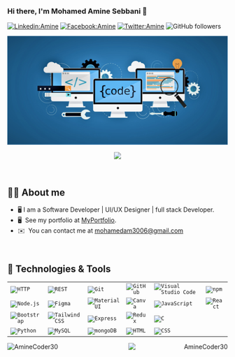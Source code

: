 ### Hi there, I'm Mohamed Amine Sebbani  👋 

[![Linkedin:Amine](https://img.shields.io/badge/-Amine-blue?style=flat-square&logo=Linkedin&logoColor=white&link=https://www.linkedin.com/in/amine-mohamed-5a914a23a/)](https://www.linkedin.com/in/amine-mohamed-5a914a23a/)
[![Facebook:Amine](https://img.shields.io/badge/-Amine-blue?style=flat-square&logo=Facebook&logoColor=white&link=https://www.facebook.com/profile.php?id=100022436844351)](https://www.facebook.com/profile.php?id=100022436844351)
[![Twitter:Amine](https://img.shields.io/badge/-Amine-blue?style=flat-square&logo=instagram&logoColor=white&link=https://instagram.com/aminemoham95?igshid=OGQ5ZDc2ODk2ZA==)](https://instagram.com/aminemoham95?igshid=OGQ5ZDc2ODk2ZA==)
![GitHub followers](https://img.shields.io/github/followers/AmineCoder30?label=Follow&style=social) 

![AmineCoder30coverturegithub](https://github.com/AmineCoder30/AmineCoder30/blob/main/cover.jpg)
<p align="center">
  <a href="https://github.com/DenverCoder1/readme-typing-svg"><img src="https://readme-typing-svg.herokuapp.com?color=%2336BCF7&size=24&center=true&lines=I'm+Full+Stack+Web+Developer"></a>
</p>

<br>

<p align="center"> 
	<a href = "https://commits.top/morocco.html" target="_blank">
	</a>
</p>

## :sassy_man:  About me

- 🖥️ I am a Software Developer | UI/UX Designer | full stack Developer.
- 🖥️  See my portfolio at [MyPortfolio](https://amine-mohamed.netlify.app/).
- ✉️  You can contact me at [mohamedam3006@gmail.com](http://mailto:mohamedam3006@gmail.com)
<br>

## 🔧 Technologies & Tools
<div align="center">
	<table>
		<tr>
			<td><code><img width="50" src="https://user-images.githubusercontent.com/25181517/192107854-765620d7-f909-4953-a6da-36e1ef69eea6.png" alt="HTTP" title="HTTP"/></code></td>
			<td><code><img width="50" src="https://user-images.githubusercontent.com/25181517/192107858-fe19f043-c502-4009-8c47-476fc89718ad.png" alt="REST" title="REST"/></code></td>
			<td><code><img width="50" src="https://user-images.githubusercontent.com/25181517/192108372-f71d70ac-7ae6-4c0d-8395-51d8870c2ef0.png" alt="Git" title="Git"/></code></td>
			<td><code><img width="50" src="https://user-images.githubusercontent.com/25181517/192108374-8da61ba1-99ec-41d7-80b8-fb2f7c0a4948.png" alt="GitHub" title="GitHub"/></code></td>
			<td><code><img width="50" src="https://user-images.githubusercontent.com/25181517/192108891-d86b6220-e232-423a-bf5f-90903e6887c3.png" alt="Visual Studio Code" title="Visual Studio Code"/></code></td>
</td>
			<td><code><img width="50" src="https://user-images.githubusercontent.com/25181517/121401671-49102800-c959-11eb-9f6f-74d49a5e1774.png" alt="npm" title="npm"/></code></td>
		</tr>
		<tr>
						<td><code><img width="50" src="https://user-images.githubusercontent.com/25181517/183568594-85e280a7-0d7e-4d1a-9028-c8c2209e073c.png" alt="Node.js" title="Node.js"/></code></td>
			<td><code><img width="50" src="https://user-images.githubusercontent.com/25181517/189715289-df3ee512-6eca-463f-a0f4-c10d94a06b2f.png" alt="Figma" title="Figma"/></code></td>
			<td><code><img width="50" src="https://user-images.githubusercontent.com/25181517/189716630-fe6c084c-6c66-43af-aa49-64c8aea4a5c2.png" alt="Material UI" title="Material UI"/></code></td>
			<td><code><img width="50" src="https://github.com/marwin1991/profile-technology-icons/assets/136815194/02494c7c-de6a-43a6-9293-6369696842ed" alt="Canva" title="Canva"/></code></td>
			<td><code><img width="50" src="https://user-images.githubusercontent.com/25181517/117447155-6a868a00-af3d-11eb-9cfe-245df15c9f3f.png" alt="JavaScript" title="JavaScript"/></code></td>
			<td><code><img width="50" src="https://user-images.githubusercontent.com/25181517/183897015-94a058a6-b86e-4e42-a37f-bf92061753e5.png" alt="React" title="React"/></code></td>
		</tr>
		<tr>
						<td><code><img width="50" src="https://user-images.githubusercontent.com/25181517/183898054-b3d693d4-dafb-4808-a509-bab54cf5de34.png" alt="Bootstrap" title="Bootstrap"/></code>
      <td><code><img width="50" src="https://user-images.githubusercontent.com/25181517/202896760-337261ed-ee92-4979-84c4-d4b829c7355d.png" alt="Tailwind CSS" title="Tailwind CSS"/></code></td>
			<td><code><img width="50" src="https://user-images.githubusercontent.com/25181517/183859966-a3462d8d-1bc7-4880-b353-e2cbed900ed6.png" alt="Express" title="Express"/></code></td>
			<td><code><img width="50" src="https://user-images.githubusercontent.com/25181517/187896150-cc1dcb12-d490-445c-8e4d-1275cd2388d6.png" alt="Redux" title="Redux"/></code></td>
			<td><code><img width="50" src="https://user-images.githubusercontent.com/25181517/192106070-46255bcf-65e6-4c6b-a296-bf8d0d8fb2a7.png" alt="C" title="C"/></code></td>
		</tr>
		<tr>
			<td><code><img width="50" src="https://user-images.githubusercontent.com/25181517/183423507-c056a6f9-1ba8-4312-a350-19bcbc5a8697.png" alt="Python" title="Python"/></code></td>
      			<td><code><img width="50" src="https://user-images.githubusercontent.com/25181517/183896128-ec99105a-ec1a-4d85-b08b-1aa1620b2046.png" alt="MySQL" title="MySQL"/></code></td></td>
			<td><code><img width="50" src="https://user-images.githubusercontent.com/25181517/182884177-d48a8579-2cd0-447a-b9a6-ffc7cb02560e.png" alt="mongoDB" title="mongoDB"/></code></td>
      <td><code><img width="50" src="https://user-images.githubusercontent.com/25181517/192158954-f88b5814-d510-4564-b285-dff7d6400dad.png" alt="HTML" title="HTML"/></code></td>
			<td><code><img width="50" src="https://user-images.githubusercontent.com/25181517/183898674-75a4a1b1-f960-4ea9-abcb-637170a00a75.png" alt="CSS" title="CSS"/></code></td>
		</tr>
	</table>
</div>

<p align="left"><img width="45%" align="left" src="https://github-readme-stats.vercel.app/api?username=AmineCoder30&show_icons=true&include_all_commits=true&theme=radical&hide_border=true" alt="AmineCoder30" /></p>
<p align="right"><img width="45%" align="right" sy src="https://github-readme-stats.vercel.app/api/top-langs/?username=AmineCoder30&layout=compact&theme=radical&hide_border=true" alt="AmineCoder30" /></p>
